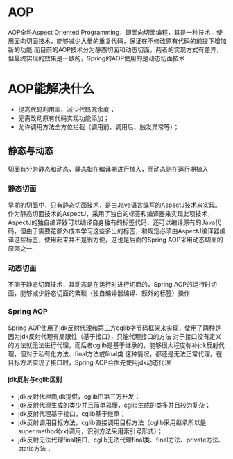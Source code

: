 # AOP
AOP全称Aspect Oriented Programming，即面向切面编程，其是一种技术，使用面向切面技术，能够减少大量的重复代码，保证在不修改原有代码的前提下增加新的功能
而目前的AOP技术分为静态切面和动态切面，两者的实现方式有差异，但最终实现的效果是一致的，Spring的AOP使用的是动态切面技术

# AOP能解决什么
- 提高代码利用率、减少代码冗余度；
- 无需改动原有代码实现功能添加；
- 允许调用方法全方位拦截（调用前、调用后、触发异常等）；

## 静态与动态
切面有分为静态和动态，静态指在编译期进行植入，而动态则在运行期植入

### 静态切面
早期的切面中，只有静态切面技术，是由Java语言编写的AspectJ技术来实现。作为静态切面技术的AspectJ，采用了独自的标签和编译器来实现此项技术，AspectJ的独自编译器可以编译自身独有的标签代码，还可以编译原有的Java代码，但由于需要花额外成本学习这些多出的标签，和规定必须由AspectJ编译器编译这些标签，使用起来并不是很方便，这也是后面的Spring AOP采用动态切面的原因之一

### 动态切面
不同于静态切面技术，其动态是在运行时进行切面的，Spring AOP的运行时切面，能够减少静态切面的繁琐（独自编译器编译、额外的标签）操作

### Spring AOP
Spring AOP使用了jdk反射代理和第三方cglib字节码框架来实现，使用了两种是因为jdk反射代理有局限性（基于接口），只能代理接口的方法
对于接口没有定义的方法就无法进行代理，而后者cglib是基于继承的，能够很大程度弥补jdk反射代理，但对于私有化方法、final方法或final类
这种情况，都还是无法正常代理。在目标方法实现了接口时，Spring AOP会优先使用jdk动态代理

#### jdk反射与cglib区别
- jdk反射代理由jdk提供，cglib由第三方开发；
- jdk反射代理生成的类少并且简单易懂，cglib生成的类多并且较为复杂；
- jdk反射代理基于接口，cglib基于继承；
- jdk反射调用目标方法，cglib直接调用目标方法（cglib采用继承所以是super.method(xx)调用，识别方法采用索引号形式）；
- jdk反射无法代理final接口，cglib无法代理final类、final方法、private方法、static方法；
